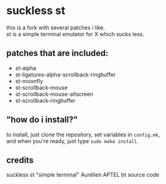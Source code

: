 suckless st
===========
this is a fork with several patches i like.<br/>
st is a simple terminal emulator for X which sucks less.

patches that are included:
--------------------------
* st-alpha
* st-ligatures-alpha-scrollback-ringbuffer
* st-moonfly
* st-scrollback-mouse
* st-scrollback-mouse-altscreen
* st-scrollback-ringbuffer

"how do i install?"
------------------
to install, just clone the repository, set variables in `config.mk`,<br/>
and when you're ready, just type `sudo make install`.

credits
-------
suckless st "simple terminal"
Aurélien APTEL <aurelien dot aptel at gmail dot com> bt source code

